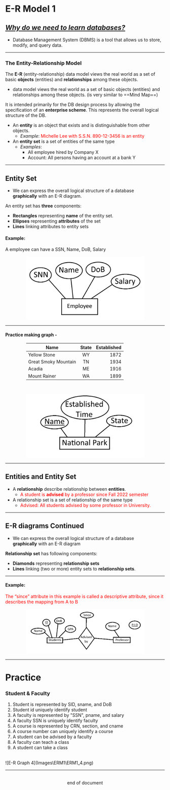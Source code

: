 # E-R Model 1

## <u>*Why do we need to learn databases?* </u>
- Database Management System (DBMS) is a tool that allows us to store,
modify, and query data.  

---
### The Entity-Relationship Model
The **E-R** (entity-relationship) data model views the real world as a set of basic **objects** (entities) and **relationships** among these objects. 

- data model views the real world as a set of basic objects (entities) and relationships among these objects. (is very similar to ==Mind Map==)

It is intended primarily for the DB design process by allowing the specification of an **enterprise scheme**. This represents the overall logical structure of the DB. 

- An **entity** is an object that exists and is distinguishable from other objects.
    - *Example*: <span style="color: red;">Michelle Lee with S.S.N. 890-12-3456 is an entity </span>
- An **entity set** is a set of entities of the same type 
    - *Examples*: 
        - All employee hired by Company X
        - Account: All persons having an account at a bank Y
---
## Entity Set
- We can express the overall logical structure of a database <br> **graphically** with an E-R diagram.

An entity set has **three** components: 
- **Rectangles** representing **name** of the entity set.
- **Ellipses** representing **attributes** of the set
- **Lines** linking attributes to entity sets
#### Example: 
A employee can have a SSN, Name, DoB, Salary 
<div style="margin-left: auto; margin-right: auto; width: 373px">

![Entity Graph 1](Images\ERM1\ERM1_1.png) </div>

---
#### Practice making graph - 
<div style="margin-left: auto; margin-right: auto; width: 373px">

|Name|State|Established|
|----|:-----:|-----------:|
|Yellow Stone|WY|1872|
|Great Smoky Mountain|TN| 1934|
|Acadia|ME|1916|
|Mount Rainer|WA|1899|
</div><br>

<div style="margin-left: auto; margin-right: auto; width: 373px"> 

![Entity Graph 2](Images\ERM1\ERM1_2.png) </div>

---
## Entities and Entity Set
- A **relationship** describe relationship between **entities**.
    - <span style="color: red;">A student is **advised** by a professor since Fall 2022 semester </span>
- A relationship set is a set of relationship of the same type
    - <span style="color: red;">Advised: All students advised by some professor in University. </span>

---
## E-R diagrams Continued
- We can express the overall logical structure of a database <br> **graphically** with an E-R diagram


**Relationship set** has following components:
- **Diamonds** representing **relationship sets**
- **Lines** linking (two or more) entity sets to **relationship sets**.
---
#### Example:
<span style="color: red;"> The “since” attribute in this example is called a descriptive attribute, since it describes the mapping from A to B </span>
<div style="margin-left: auto; margin-right: auto; width: 373px">

![Relationship Graph 3](Images\ERM1\ERM1_3.png)</div>

---
# Practice
### Student & Faculty
1. Student is represented by SID, sname, and DoB
2. Student id uniquely identify student
3. A faculty is represented by "SSN", pname, and salary
4. A faculty SSN is uniquely identify faculty
5. A course is represented by CRN, section, and cname
6. A course number can uniquely identify a course
7. A student can be advised by a faculty
8. A faculty can teach a class
9. A student can take a class
<br>
![E-R Graph 4](Images\ERM1\ERM1_4.png)
<br>

---
<br>
<div style="display:relative; text-align: center;">end of document</div>